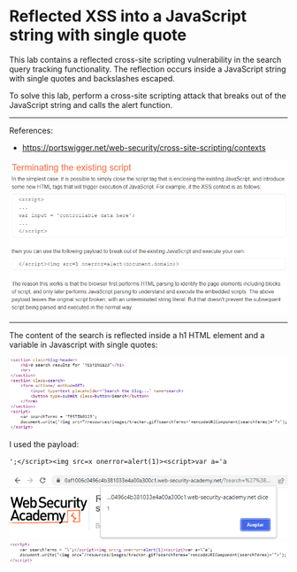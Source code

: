 
# Reflected XSS into a JavaScript string with single quote 

This lab contains a reflected cross-site scripting vulnerability in the search query tracking functionality. The reflection occurs inside a JavaScript string with single quotes and backslashes escaped.

To solve this lab, perform a cross-site scripting attack that breaks out of the JavaScript string and calls the alert function.

---------------------------------------------

References: 

- https://portswigger.net/web-security/cross-site-scripting/contexts



![img](images/Reflected%20XSS%20into%20a%20JavaScript%20string%20with%20single%20quote/1.png)

---------------------------------------------

The content of the search is reflected inside a h1 HTML element and a variable in Javascript with single quotes:



![img](images/Reflected%20XSS%20into%20a%20JavaScript%20string%20with%20single%20quote/2.png)


I used the payload:

```
';</script><img src=x onerror=alert(1)><script>var a='a
```





![img](images/Reflected%20XSS%20into%20a%20JavaScript%20string%20with%20single%20quote/3.png)
![img](images/Reflected%20XSS%20into%20a%20JavaScript%20string%20with%20single%20quote/4.png)